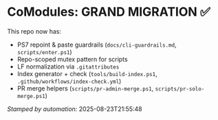 <!-- status: stub; target: 150+ words -->
<!-- status: stub; target: 150+ words -->
# CoModules: GRAND MIGRATION ✅

This repo now has:
- PS7 repoint & paste guardrails (`docs/cli-guardrails.md`, `scripts/enter.ps1`)
- Repo-scoped mutex pattern for scripts
- LF normalization via `.gitattributes`
- Index generator + check (`tools/build-index.ps1`, `.github/workflows/index-check.yml`)
- PR merge helpers (`scripts/pr-admin-merge.ps1`, `scripts/pr-solo-merge.ps1`)

_Stamped by automation:_
2025-08-23T21:55:48


